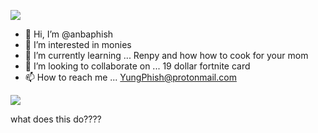 ![](https://files.catbox.moe/y5cu3n.gif)




- 👋 Hi, I’m @anbaphish
- 👀 I’m interested in monies
- 🌱 I’m currently learning ... Renpy and how how to cook for your mom
- 💞️ I’m looking to collaborate on ... 19 dollar fortnite card
- 📫 How to reach me ... YungPhish@protonmail.com

<!---
anbaphish/anbaphish is a ✨ special ✨ repository because its `README.md` (this file) appears on your GitHub profile.
You can click the Preview link to take a look at your changes.
--->

![](https://files.catbox.moe/521wfo.png)

what does this do????
